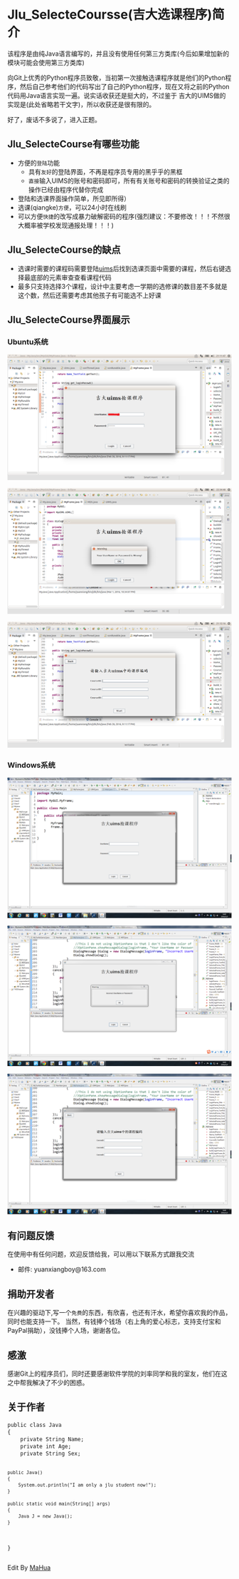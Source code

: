 <body marginheight="0"><h1>Jlu_SelecteCoursse(吉大选课程序)简介</h1>
<p>该程序是由纯Java语言编写的，并且没有使用任何第三方类库(今后如果增加新的模块可能会使用第三方类库)

</p>
<p>向Git上优秀的Python程序员致敬，当初第一次接触选课程序就是他们的Python程序，然后自己参考他们的代码写出了自己的Python程序，现在又将之前的Python代码用Java语言实现一遍。说实话收获还是挺大的，不过鉴于 吉大的UIMS做的实现是(此处省略若干文字)，所以收获还是很有限的。

</p>
<p>好了，废话不多说了，进入正题。


</p>
<h2>Jlu_SelecteCourse有哪些功能</h2>
<ul>
<li>方便的<code>登陆</code>功能<ul>
<li>具有<code>友好</code>的登陆界面，不再是程序员专用的黑乎乎的黑框</li>
<li><code>直接</code>输入UIMS的账号和密码即可，所有有关账号和密码的转换验证之类的操作已经由程序代替你完成</li>
</ul>
</li>
<li>登陆和选课界面操作简单，所见即所得）</li>
<li>选课(qiangke)<code>方便</code>，可以24小时在线刷</li>
<li>可以方便<code>快捷</code>的改写成暴力破解密码的程序(强烈建议：不要修改！！！不然很大概率被学校发现通报处理！！！)</li>
</ul>
<h2>Jlu_SelecteCourse的缺点</h2>
<ul>
<li>选课时需要的课程码需要登陆<a href="http://www.uims.jlu.edu.cn">uims</a>后找到选课页面中需要的课程，然后右键选择最底部的元素审查查看课程代码</li>
<li>最多只支持选择3个课程，设计中主要考虑一学期的选修课的数目差不多就是这个数，然后还需要考虑其他孩子有可能选不上好课</li>
</ul>
<h2>Jlu_SelecteCourse界面展示</h2>
<h3>Ubuntu系统</h3>
<p><img src="https://github.com/yuanxiangxie/Jlu_SelecteCourse/blob/master/MyJava/src/MyGUI/Login.png?raw=true" alt="登陆界面">

</p>
<p><img src="https://github.com/yuanxiangxie/Jlu_SelecteCourse/blob/master/MyJava/src/MyGUI/loginfailed.png?raw=true" alt="登陆失败界面">

</p>
<p><img src="https://github.com/yuanxiangxie/Jlu_SelecteCourse/blob/master/MyJava/src/MyGUI/selected.png?raw=true" alt="选课界面">

</p>
<h3>Windows系统</h3>
<p><img src="https://github.com/yuanxiangxie/Jlu_SelecteCourse/blob/master/MyJava/src/MyGUI/logins.png?raw=true" alt="登陆界面">

</p>
<p><img src="https://github.com/yuanxiangxie/Jlu_SelecteCourse/blob/master/MyJava/src/MyGUI/loginfaileds.PNG?raw=true" alt="登陆失败界面">

</p>
<p><img src="https://github.com/yuanxiangxie/Jlu_SelecteCourse/blob/master/MyJava/src/MyGUI/selecteds.PNG?raw=true" alt="选课界面">

</p>
<h2>有问题反馈</h2>
<p>在使用中有任何问题，欢迎反馈给我，可以用以下联系方式跟我交流

</p>
<ul>
<li>邮件: yuanxiangboy@163.com</li>
</ul>
<h2>捐助开发者</h2>
<p>在兴趣的驱动下,写一个<code>免费</code>的东西，有欣喜，也还有汗水，希望你喜欢我的作品，同时也能支持一下。
当然，有钱捧个钱场（右上角的爱心标志，支持支付宝和PayPal捐助），没钱捧个人场，谢谢各位。

</p>
<h2>感激</h2>
<p>感谢Git上的程序员们，同时还要感谢软件学院的刘率同学和我的室友，他们在这之中帮我解决了不少的困惑。

</p>
<h2>关于作者</h2>
<pre><code class="lang-java">public class Java
{
    private String Name;
    private int Age;
    private String Sex;

    public Java()
    {
        System.out.println("I am only a jlu student now!");
    }

    public static void main(String[] args)
    {
        Java J = new Java();
    }
}</code></pre>
<p>Edit By <a href="http://mahua.jser.me">MaHua</a></p>
</body></html>
